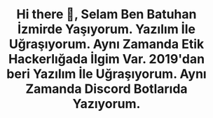 

<h1 align="center"> Hi there 👋, Selam Ben Batuhan İzmirde Yaşıyorum. Yazılım İle Uğraşıyorum. Aynı Zamanda Etik Hackerlığada İlgim Var. 2019'dan beri Yazılım İle Uğraşıyorum. Aynı Zamanda Discord Botlarıda Yazıyorum. </h1>


